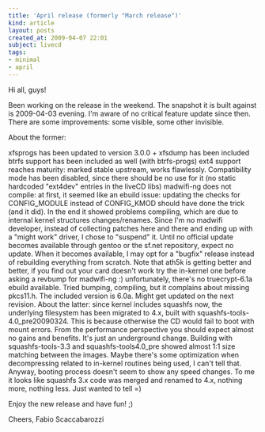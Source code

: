 ```yaml
---
title: 'April release (formerly "March release")'
kind: article
layout: posts
created_at: 2009-04-07 22:01
subject: livecd
tags:
- minimal
- april
---
```

Hi all, guys!

Been working on the release in the weekend. The snapshot it is built against is 2009-04-03 evening. I'm aware of no critical feature update since then.
There are some improvements: some visible, some other invisible.

About the former:

xfsprogs has been updated to version 3.0.0 + xfsdump has been included
btrfs support has been included as well (with btrfs-progs)
ext4 support reaches maturity: marked stable upstream, works flawlessly. Compatibility mode has been disabled, since there should be no use for it (no static hardcoded "ext4dev" entries in the liveCD libs)
madwifi-ng does not compile: at first, it seemed like an ebuild issue: updating the checks for CONFIG_MODULE instead of CONFIG_KMOD should have done the trick (and it did). In the end it showed problems compiling, which are due to internal kernel structures changes/renames. Since I'm no madwifi developer, instead of collecting patches here and there and ending up with a "might work" driver, I chose to "suspend" it. Until no official update becomes available through gentoo or the sf.net repository, expect no update. When it becomes available, I may opt for a "bugfix" release instead of rebuilding everything from scratch. Note that ath5k is getting better and better, if you find out your card doesn't work try the in-kernel one before asking a revbump for madwifi-ng :)
unfortunately, there's no truecrypt-6.1a ebuild available. Tried bumping, compiling, but it complains about missing pkcs11.h. The included version is 6.0a. Might get updated on the next revision.
About the latter: since kernel includes squashfs now, the underlying filesystem has been migrated to 4.x, built with squashfs-tools-4.0_pre20090324. This is because otherwise the CD would fail to boot with mount errors. From the performance perspective you should expect almost no gains and benefits. It's just an underground change. Building with squashfs-tools-3.3 and squashfs-tools4.0_pre showed almost 1:1 size matching between the images. Maybe there's some optimization when decompressing related to in-kernel routines being used, I can't tell that. Anyway, booting process doesn't seem to show any speed changes. To me it looks like squashfs 3.x code was merged and renamed to 4.x, nothing more, nothing less. Just wanted to tell =)

Enjoy the new release and have fun! ;)

Cheers,
Fabio Scaccabarozzi
